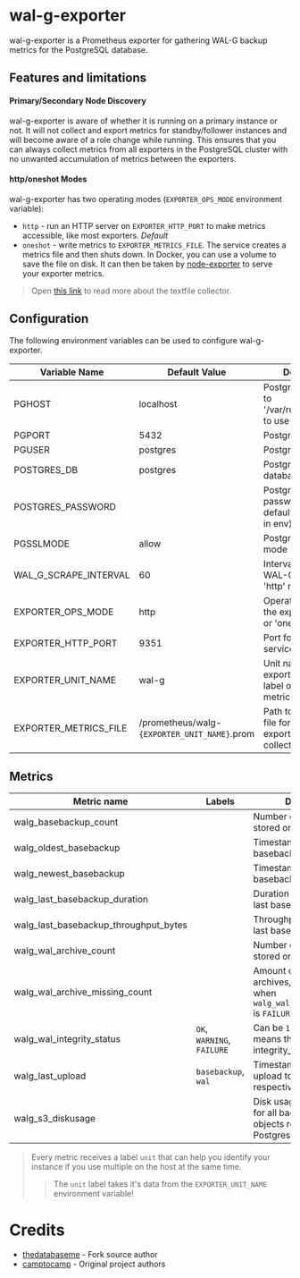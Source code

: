 # wal-g-exporter

wal-g-exporter is a Prometheus exporter for gathering WAL-G backup metrics for the PostgreSQL database.

## Features and limitations

#### Primary/Secondary Node Discovery

wal-g-exporter is aware of whether it is running on a primary instance or not. It will not collect and export metrics
for standby/follower instances and will become aware of a role change while running. This ensures that you
can always collect metrics from all exporters in the PostgreSQL cluster with no unwanted accumulation of
metrics between the exporters.

#### http/oneshot Modes

wal-g-exporter has two operating modes (`EXPORTER_OPS_MODE` environment variable):

- `http` - run an HTTP server on `EXPORTER_HTTP_PORT` to make metrics accessible, like most exporters. *Default*
- `oneshot` - write metrics to `EXPORTER_METRICS_FILE`. The service creates a metrics file and then shuts down.
In Docker, you can use a volume to save the file on disk. It can then be taken by [node-exporter](https://github.com/prometheus/node_exporter)
to serve your exporter metrics.

> Open [this link](https://github.com/prometheus/node_exporter#textfile-collector) to read more about the textfile collector.

## Configuration

The following environment variables can be used to configure wal-g-exporter.

| Variable Name         | Default Value                                | Description                                                        |
|-----------------------|----------------------------------------------|--------------------------------------------------------------------|
| PGHOST                | localhost                                    | PostgreSQL host (set to '/var/run/postgresql/' to use unix socket) |
| PGPORT                | 5432                                         | PostgreSQL port                                                    |
| PGUSER                | postgres                                     | PostgreSQL user                                                    |
| POSTGRES_DB           | postgres                                     | PostgreSQL database name                                           |
| POSTGRES_PASSWORD     |                                              | PostgreSQL password (no default, must be set in env)               |
| PGSSLMODE             | allow                                        | PostgreSQL SSL mode                                                |
| WAL_G_SCRAPE_INTERVAL | 60                                           | Interval for scraping WAL-G metrics (for 'http' mode).             |
| EXPORTER_OPS_MODE     | http                                         | Operation mode for the exporter ('http' or 'oneshot').             |
| EXPORTER_HTTP_PORT    | 9351                                         | Port for HTTP service.                                             |
| EXPORTER_UNIT_NAME    | wal-g                                        | Unit name for the exporter. Becomes a label on every metric.       |
| EXPORTER_METRICS_FILE | /prometheus/walg-`{EXPORTER_UNIT_NAME}`.prom | Path to the metrics file for Node exporter textfile collector.     |

## Metrics

| Metric name                           | Labels                     | Description                                                                                    |
| ------------------------------------- | ---------------------------| ---------------------------------------------------------------------------------------------- |
| walg_basebackup_count                 |                            | Number of basebackups stored on S3                                                             |
| walg_oldest_basebackup                |                            | Timestamp of the oldest basebackup                                                             |
| walg_newest_basebackup                |                            | Timestamp of the newest basebackup                                                             |
| walg_last_basebackup_duration         |                            | Duration in seconds of the last basebackup                                                     |
| walg_last_basebackup_throughput_bytes |                            | Throughput in bytes of the last basebackup                                                     |
| walg_wal_archive_count                |                            | Number of WAL archives stored on S3                                                            |
| walg_wal_archive_missing_count        |                            | Amount of missing WAL archives, will only be > 0 when `walg_wal_integrity_status` is `FAILURE` |
| walg_wal_integrity_status             | `OK`, `WARNING`, `FAILURE` | Can be `1` or `0`, while `1` means that the integrity_status is true                           |
| walg_last_upload                      | `basebackup`, `wal`        | Timestamp of the last upload to S3 of the respective label / file type                         |
| walg_s3_diskusage                     |                            | Disk usage on S3 in byte for all backup / archive objects related to this Postgres instance    |

> Every metric receives a label `unit` that can help you identify your instance if you use multiple on the host at the same time.
>> The `unit` label takes it's data from the `EXPORTER_UNIT_NAME` environment variable!

# Credits

- [thedatabaseme](https://github.com/thedatabaseme) - Fork source author
- [camptocamp](https://github.com/camptocamp) - Original project authors
